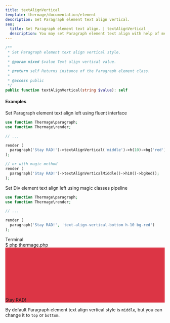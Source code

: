 ```yaml
---
title: textAlignVertical
template: thermage/documentation/element
description: Set Paragraph element text align vertical.
seo:
  title: Set Paragraph element text align. | textAlignVertical
  description: You may set Paragraph element text align with help of method textAlignVertical
---
```


```php
/**
 * Set Paragraph element text align vertical style.
 *
 * @param mixed $value Text align vertical value.
 *
 * @return self Returns instance of the Paragraph element class.
 *
 * @access public
 */
public function textAlignVertical(string $value): self
```

#### Examples

Set Paragraph element text align left using fluent interface
```php
use function Thermage\paragraph;
use function Thermage\render;

// ...

render (
  paragraph('Stay RAD!')->textAlignVertical('middle')->h(10)->bg('red');
);

// or with magic method
render (
  paragraph('Stay RAD!')->textAlignVerticalMiddle()->h10()->bgRed();
);
```

Set Div element text align left using magic classes pipeline
```php
use function Thermage\paragraph;
use function Thermage\render;

// ...

render (
  paragraph('Stay RAD!', 'text-align-vertical-bottom h-10 bg-red')
);
```

<div class="terminal">
  <div class="terminal-header">Terminal</div>
  <div class="terminal-body">
    <div class="terminal-command">$ php thermage.php</div>
    <div class="el-div" style="padding-top: 156px; align-items: center; display: flex; background: #dc3545; width: auto; text-align: left;">Stay RAD!</div>
  </div>
</div>

By default Paragraph element text align vertical style is `middle`, but you can change it to `top` or `bottom`.
